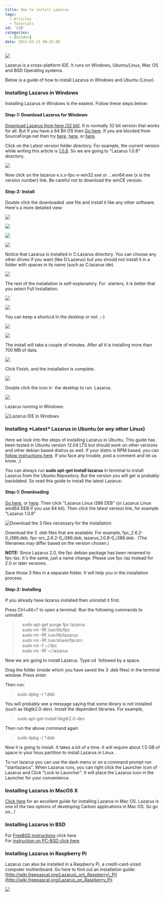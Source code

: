```yaml
---
title: How to install Lazarus
tags:
  - Articles
  - Tutorials
id: '118'
categories:
  - [Guides]
date: 2013-03-21 00:35:00
---
```


![](how-to-install-lazarus/windows-mac-os-linux-logo1.jpg)

Lazarus is a cross-platform IDE. It runs on Windows, Ubuntu/Linux, Mac OS and BSD Operating systems.  
  
Below is a guide of how to install Lazarus in Windows and Ubuntu (Linux).
<!-- more -->
  
  

### Installing Lazarus in Windows

Installing Lazarus in Windows is the easiest. Follow these steps below:

  

#### Step-1: Download Lazarus for Windows

[Download Lazarus from here (32 bit)](http://sourceforge.net/projects/lazarus/files/Lazarus%20Windows%2032%20bits/). It is normally 32 bit version that works for all. But If you have a 64 Bit OS then [Go here](http://sourceforge.net/projects/lazarus/files/Lazarus%20Windows%2064%20bits/). If you are blocked from SourceForge.net then try [here](http://mirrors.iwi.me/lazarus/), [here](ftp://freepascal.dfmk.hu/pub/lazarus/releases/), or [here](http://michael-ep3.physik.uni-halle.de/Lazarus/releases/).

  

Click on the Latest version folder directory. For example, the current version while writing this article is [1.0.8](http://www.lazarus.freepascal.org/index.php/topic,20297.0.html). So we are going to "Lazarus 1.0.8" directory.

  

![](how-to-install-lazarus/download-lazarus.gif)

  
  

Now click on the lazarus-x.x.x-fpc-x-win32.exe or ...win64.exe (x is the version number) link. Be careful not to download the winCE version.

  

#### Step-2: Install

Double click the downloaded .exe file and install it like any other software. Here's a more detailed view:  
  

![](how-to-install-lazarus/01.gif)

![](how-to-install-lazarus/02.gif)

  

![](how-to-install-lazarus/03.gif)

  

![](how-to-install-lazarus/04.gif)

  
  
Notice that Lazarus is installed in C:Lazarus directory. You can choose any other drives if you want (like D:Lazarus) but you should not install it in a folder with spaces in its name (such as C:lazarus ide).  
  

![](how-to-install-lazarus/05.gif)

The rest of the installation is self-explanatory. For  starters, it is better that you select Full Installation.  

![](how-to-install-lazarus/06.gif)

![](how-to-install-lazarus/07.gif)

  
You can keep a shortcut in the desktop or not. ;-)

![](how-to-install-lazarus/08.gif)

  

![](how-to-install-lazarus/09.gif)

  
The install will take a couple of minutes. After all it is installing more than 700 MB of data.  

![](how-to-install-lazarus/10.gif)

  
Click Finish, and the installation is complete.  

![](how-to-install-lazarus/11.gif)

Double click the icon in  the desktop to run  Lazarus.  

![](how-to-install-lazarus/12.gif)

  
Lazarus running in Windows:  

![Lazarus IDE in Windows](how-to-install-lazarus/13.gif "Lazarus IDE in Windows")

  

### Installing \*Latest\* Lazarus in Ubuntu (or any other Linux)

Here we look into the steps of installing Lazarus in Ubuntu. This guide has been tested in Ubuntu version 12.04 LTS but should work on other versions and other debian based distros as well. If your distro is RPM based, you can [follow instructions here](http://wiki.freepascal.org/Installing_Lazarus#Installing_using_rpms). If you face any trouble, post a comment and let us know. ;)

  

You can always run **sudo apt-get install lazarus** in terminal to install Lazarus from the Ubuntu Repository. But the version you will get is probably backdated. So read this guide to install the latest Lazarus:

  

#### Step-1: Downloading

  

[Go here](http://sourceforge.net/projects/lazarus/files/), or [here](http://mirrors.iwi.me/lazarus/). Then click "Lazarus Linux i386 DEB" (or Lazarus Linux amd64 DEB if you use 64 bit). Then click the latest version link, for example "Lazarus 1.0.8"

  

![Download the 3 files necessary for the installation](how-to-install-lazarus/download-lazarus2.gif "Download the 3 files necessary for the installation")

  
  

Download the 3 .deb files that are available. For example, fpc\_2.6.2-0\_i386.deb, fpc-src\_2.6.2-0\_i386.deb, lazarus\_1.0.8-0\_i386.deb . (The filenames may differ based on the version chosen.)  
  
**NOTE:** Since Lazarus 2.0, the fpc debian package has been renamed to fpc-laz. It's the same, just a name change. Please use fpc-laz instead for 2.0 or later versions.  
  
Save those 3 files in a separate folder. It will help you in the installation process.

  

#### Step-2: Installing

If you already have lazarus installed then uninstall it first.  
  

Press Ctrl+Alt+T to open a terminal. Run the following commands to uninstall:  

>     sudo apt-get purge fpc lazarus  
>     sudo rm -Rf /usr/lib/fpc  
>     sudo rm -Rf /usr/lib/lazarus  
>     sudo rm -Rf /usr/share/fpcsrc  
>     sudo rm -f ~/.fpc  
>     sudo rm -Rf ~/.lazarus

  
Now we are going to install Lazarus. Type cd  followed by a space.

  

Drag the folder (inside which you have saved the 3 .deb files) in the terminal window. Press enter.

  

Then run:

> sudo dpkg -i \*.deb

  

You will probably see a message saying that some library is not installed (such as libgtk2.0-dev). Install the dependent libraries. For example,

> sudo apt-get install libgtk2.0-dev

Then run the above command again

> sudo dpkg -i \*.deb

Now it is going to install. It takes a bit of a time. It will require about 1.5 GB of space in your linux partition to install Lazarus in Linux.  
  
To run lazarus you can use the dash menu or on a command prompt run "startlazarus". When Lazarus runs, you can right click the Launcher icon of Lazarus and Click "Lock to Launcher". It will place the Lazarus icon in the Launcher for your convenience.  
  
  

### Installing Lazarus in MacOS X

[Click here](http://wiki.freepascal.org/Installing_Lazarus_on_MacOS_X) for an excellent guide for installing Lazarus in Mac OS. Lazarus is one of the two options of developing Carbon applications in Mac OS. So go on...!  
  
  

### Installing Lazarus in BSD

For [FreeBSD instructions](http://wiki.freepascal.org/Installing_Lazarus#Installing_Lazarus_under_FreeBSD) click here  
For [instruction on PC-BSD click here](http://wiki.freepascal.org/Installing_Lazarus#Installing_Lazarus_under_PC-BSD_1.0rc1.2B).  
  

### Installing Lazarus in Raspberry Pi

Lazarus can also be installed in a Raspberry Pi, a credit-card-sized computer motherboard. Go here to find out an installation guide: [http://wiki.freepascal.org/Lazarus\_on\_Raspberry\_Pi](http://wiki.freepascal.org/Lazarus_on_Raspberry_Pi)  

![](how-to-install-lazarus/750px-Lazarus_on_Raspberry_Pi_Raspian_Wheezy_version_2012-10-28.png)